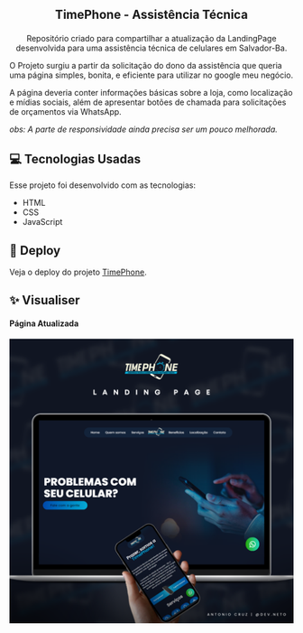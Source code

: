 ## <p align="center"> TimePhone - Assistência Técnica</p>

<p align="center">
Repositório criado para compartilhar a atualização da LandingPage desenvolvida para uma assistência técnica de celulares em Salvador-Ba.
 
O Projeto surgiu a partir da solicitação do dono da assistência que queria uma página simples, bonita, e eficiente para utilizar no google meu negócio.

A página deveria conter informações básicas sobre a loja, como localização e mídias sociais, além de apresentar botões de chamada para solicitações de orçamentos via WhatsApp.

_obs: A parte de responsividade ainda precisa ser um pouco melhorada._

## 💻 Tecnologias Usadas

Esse projeto foi desenvolvido com as tecnologias:

- HTML
- CSS
- JavaScript
 
## 🔗 Deploy
  Veja o deploy do projeto [TimePhone](https://antonioscn.github.io/timephone/).

## ✨ Visualiser

<h4> Página Atualizada</h4>
<a href="http://timephone.vercel.app">
  <img src="https://github.com/antonioscn/AssistenciaTecnica/blob/main/Mockup%20TimePhone.png?raw=true"/>
</a>
